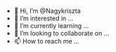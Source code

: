 - 👋 Hi, I’m @Nagykriszta
- 👀 I’m interested in ...
- 🌱 I’m currently learning ...
- 💞️ I’m looking to collaborate on ...
- 📫 How to reach me ...

<!---
Nagykriszta/Nagykriszta is a ✨ special ✨ repository because its `README.md` (this file) appears on your GitHub profile.
You can click the Preview link to take a look at your changes.
--->
